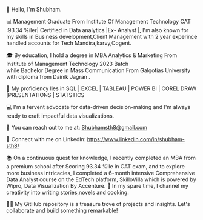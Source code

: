 👋 Hello, I'm Shubham.

📊 Management Graduate From Institute Of Management Technology CAT :93.34 %iler| Certified in Data analytics |Ex- Analyst |, I'm also known for my skills in Business development,Client Management with 2 year experince handled accounts for Tech Mandira,karvy,Cogent.

🎓 By education, I hold a degree in MBA Analytics & Marketing From Institute of Management Technology  2023 Batch                                                
                        while Bachelor Degree in Mass Communication From Galgotias University with diploma from Dainik Jagran .


💼 My proficiency lies in SQL | EXCEL | TABLEAU | POWER BI | COREL DRAW |PRESENTATIONS | STATSTICS

💻 I'm a fervent advocate for data-driven decision-making and I'm always ready to craft impactful data visualizations.

📧 You can reach out to me at: Shubhamsth8@gmail.com 

🔗 Connect with me on LinkedIn: https://www.linkedin.com/in/shubham-sth8/

📚 On a continuous quest for knowledge, I recently completed an MBA from a premium school after Scoring 93.34 %ile in CAT exam, and to explore more business intricacies, I completed a 6-month intensive Comprehensive Data Analyst course on the EdTech platform, SkilloVilla which is powered by Wipro, Data Visualization By Accenture.
📖 In my spare time, I channel my creativity into writing stories,novels and cooking.

👨‍💻 My GitHub repository is a treasure trove of projects and insights. Let's collaborate and build something remarkable!
